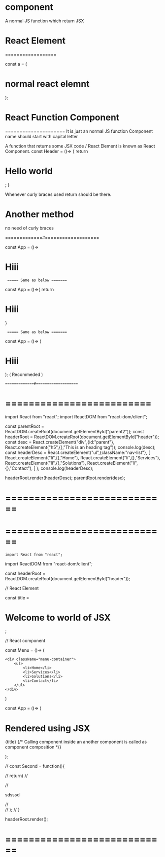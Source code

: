 # component
A normal JS function which return JSX

# React Element
==================

const a = (
    <div class='a'>
     <h1>normal react elemnt</h1>
    </div>
);


# React Function Component
=====================
It is just an normal JS function
Component name should start with capital letter

A function that returns some JSX code / React Element is known as React Component.
const Header = ()=> {
    return <h1>Hello world</h1>;
}

Whenever curly braces used return should be there.

# Another method

no need of curly braces
  
   =============#===================
    
const App = ()=> <h1>Hiii</h1>
 
     ===== Same as below =======
    
const App = ()=>{
    return <h1>Hiii </h1>
}

     ===== Same as below =======

const App = ()=>
(
 <h1>Hiii</h1>
); 
  ( Recommeded )

    =============#===================


# =========================


import React from "react";
import ReactDOM  from "react-dom/client";

const parentRoot = ReactDOM.createRoot(document.getElementById("parent2"));
const headerRoot = ReactDOM.createRoot(document.getElementById("header"));
const desc = React.createElement("div",{id:"parent"}, React.createElement("h5",{},"This is an heading tag"));
console.log(desc);
const headerDesc = React.createElement("ul",{className:"nav-list"},
   [
      React.createElement("li",{},"Home"),
      React.createElement("li",{},"Services"),
      React.createElement("li",{},"Solutions"),
      React.createElement("li",{},"Contact"),
   ]
);
console.log(headerDesc);

headerRoot.render(headerDesc);
parentRoot.render(desc);


# ============================

# ============================


    import React from "react";
import ReactDOM from "react-dom/client";

const headerRoot = ReactDOM.createRoot(document.getElementById("header"));

// React Element

const title = <h1>Welcome to world of JSX</h1>;

// React component

const Menu = ()=> (

    <div className="menu-container">
        <ul>
            <li>Home</li>
            <li>Services</li>
            <li>Solutions</li>
            <li>Contact</li>
        </ul>
    </div>
)

const App = ()=> (
    <div className="main">
        <h1>Rendered using JSX</h1>
        {title}
        {/* Calling component inside an another component is called as component composition */}
        <Menu />
    </div>
);

// const Second = function(){

//     return(
//         <div className="dss">
//             <p>sdsssd</p>
//         </div>
//     );
// }

headerRoot.render(<App />);


# ============================